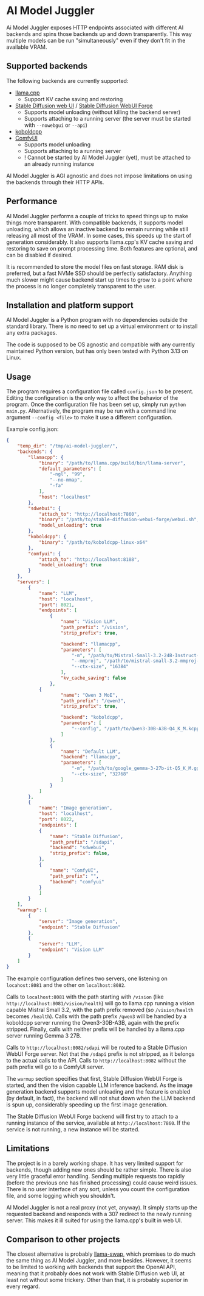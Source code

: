 # AI Model Juggler

Ai Model Juggler exposes HTTP endpoints associated with different AI backends and spins those backends up and down transparently. This way multiple models can be run "simultaneously" even if they don't fit in the available VRAM.

## Supported backends

The following backends are currently supported:
- [llama.cpp](https://github.com/ggml-org/llama.cpp)
  - Support KV cache saving and restoring
- [Stable Diffusion web UI](https://github.com/AUTOMATIC1111/stable-diffusion-webui) / [Stable Diffusion WebUI Forge](https://github.com/lllyasviel/stable-diffusion-webui-forge)
  - Supports model unloading (without killing the backend server)
  - Supports attaching to a running server (the server must be started with ```--nowebgui``` or ```--api```)
- [koboldcpp](https://github.com/LostRuins/koboldcpp)
- [ComfyUI](https://github.com/comfyanonymous/ComfyUI)
  - Supports model unloading
  - Supports attaching to a running server
  - ! Cannot be started by AI Model Juggler (yet), must be attached to an already running instance

AI Model Juggler is AGI agnostic and does not impose limitations on using the backends through their HTTP APIs.

## Performance

AI Model Juggler performs a couple of tricks to speed things up to make things more transparent. With compatible backends, it supports model unloading, which allows an inactive backend to remain running while still releasing all most of the VRAM. In some cases, this speeds up the start of generation considerably. It also supports llama.cpp's KV cache saving and restoring to save on prompt processing time. Both features are optional, and can be disabled if desired.

It is recommended to store the model files on fast storage. RAM disk is preferred, but a fast NVMe SSD should be perfectly satisfactory. Anything much slower might cause backend start up times to grow to a point where the process is no longer completely transparent to the user.

## Installation and platform support

AI Model Juggler is a Python program with no dependencies outside the standard library. There is no need to set up a virtual environment or to install any extra packages.

The code is supposed to be OS agnostic and compatible with any currently maintained Python version, but has only been tested with Python 3.13 on Linux.

## Usage

The program requires a configuration file called ```config.json``` to be present. Editing the configuration is the only way to affect the behavior of the program. Once the configuration file has been set up, simply run ```python main.py```. Alternatively, the program may be run with a command line argument ```--config <file>``` to make it use a different configuration.

Example config.json:
```json
{
    "temp_dir": "/tmp/ai-model-juggler/",
    "backends": {
        "llamacpp": {
            "binary": "/path/to/llama.cpp/build/bin/llama-server",
            "default_parameters": [
                "-ngl", "99",
                "--no-mmap",
                "-fa"
            ],
            "host": "localhost"
        },
        "sdwebui": {
            "attach_to": "http://localhost:7860",
            "binary": "/path/to/stable-diffusion-webui-forge/webui.sh",
            "model_unloading": true
        },
        "koboldcpp": {
            "binary": "/path/to/koboldcpp-linux-x64"
        },
        "comfyui": {
            "attach_to": "http://localhost:8188",
            "model_unloading": true
        }
    },
    "servers": [
        {
            "name": "LLM",
            "host": "localhost",
            "port": 8021,
            "endpoints": [
                {
                    "name": "Vision LLM",
                    "path_prefix": "/vision",
                    "strip_prefix": true,

                    "backend": "llamacpp",
                    "parameters": [
                        "-m", "/path/to/Mistral-Small-3.2-24B-Instruct-2506-Q5_K_M.gguf",
                        "--mmproj", "/path/to/mistral-small-3.2-mmproj-f16.gguf",
                        "--ctx-size", "16384"
                    ],
                    "kv_cache_saving": false
                },
            {
                    "name": "Qwen 3 MoE",
                    "path_prefix": "/qwen3",
                    "strip_prefix": true,

                    "backend": "koboldcpp",
                    "parameters": [
                        "--config", "/path/to/Qwen3-30B-A3B-Q4_K_M.kcpps"
                    ]
                },
                {
                    "name": "Default LLM",
                    "backend": "llamacpp",
                    "parameters": [
                        "-m", "/path/to/google_gemma-3-27b-it-Q5_K_M.gguf",
                        "--ctx-size", "32768"
                    ]
                }
            ]
        },
        {
            "name": "Image generation",
            "host": "localhost",
            "port": 8022,
            "endpoints": [
            {
                "name": "Stable Diffusion",
                "path_prefix": "/sdapi",
                "backend": "sdwebui",
                "strip_prefix": false,
            },
            {
                "name": "ComfyUI",
                "path_prefix": "",
                "backend": "comfyui"
            }
            ]
        }
    ],
    "warmup": [
        {
            "server": "Image generation",
            "endpoint": "Stable Diffusion"
        },
        {
            "server": "LLM",
            "endpoint": "Vision LLM"
        }
    ]
}
```

The example configuration defines two servers, one listening on ```locahost:8081``` and the other on ```localhost:8082```.

Calls to ```localhost:8081``` with the path starting with ```/vision``` (like ```http://localhost:8081/vision/health```) will go to llama.cpp running a vision capable Mistral Small 3.2, with the path prefix removed (so ```/vision/health``` becomes ```/health```). Calls with the path prefix ```/qwen3``` will be handled by a koboldcpp server running the Qwen3-30B-A3B, again with the prefix stripped. Finally, calls with neither prefix will be handled by a llama.cpp server running Gemma 3 27B.

Calls to ```http://localhost:8082/sdapi``` will be routed to a Stable Diffusion WebUI Forge server. Not that the ```/sdapi``` prefix is not stripped, as it belongs to the actual calls to the API. Calls to ```http://localhost:8082``` without the path prefix will go to a ComfyUI server.

The ```warmup``` section specifies that first, Stable Diffusion WebUI Forge is started, and then the vision capable LLM inference backend. As the image generation backend supports model unloading and the feature is enabled (by default, in fact), the backend will not shut down when the LLM backend is spun up, considerably speeding up the first image generation.

The Stable Diffusion WebUI Forge backend will first try to attach to a running instance of the service, available at ```http://localhost:7860```. If the service is not running, a new instance will be started.

## Limitations

The project is in a barely working shape. It has very limited support for backends, though adding new ones should be rather simple. There is also very little graceful error handling. Sending multiple requests too rapidly (before the previous one has finished processing) could cause weird issues. There is no user interface of any sort, unless you count the configuration file, and some logging which you shouldn't.

AI Model Juggler is not a real proxy (not yet, anyway). It simply starts up the requested backend and responds with a 307 redirect to the newly running server. This makes it ill suited for using the llama.cpp's built in web UI.

## Comparison to other projects

The closest alternative is probably [llama-swap](https://github.com/mostlygeek/llama-swap), which promises to do much the same thing as AI Model Juggler, and more besides. However, it seems to be limited to working with backends that support the OpenAI API, meaning that it probably does not work with Stable Diffusion web UI, at least not without some trickery. Other than that, it is probably superior in every regard.
